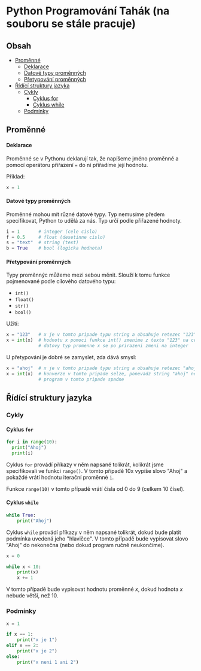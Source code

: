 # Python Programování Tahák (na souboru se stále pracuje)

## Obsah


- [Proměnné](#proměnné)
  - [Deklarace](#deklarace)
  - [Datové typy proměnných](#datové-typy-proměnných)
  - [Přetypování proměnných](#přetypování-proměnných)
- [Řídící struktury jazyka](#řídící-struktury-jazyka)
  - [Cykly](#cykly)
    - [Cyklus for](#cyklus-for)
    - [Cyklus while](#cyklus-while)
  - [Podmínky](#podmínky)


## Proměnné

#### Deklarace

Proměnné se v Pythonu deklarují tak, že napíšeme jméno proměnné a pomocí operátoru přiřazení ```=``` do ní přiřadíme její hodnotu.

Příklad:

```python
x = 1
```

#### Datové typy proměnných

Proměnné mohou mít různé datové typy. Typ nemusíme předem specifikovat, Python to udělá za nás. Typ určí podle přiřazené hodnoty.

```python
i = 1       # integer (cele cislo)
f = 0.5     # float (desetinne cislo)
s = "text"  # string (text)
b = True    # bool (logicka hodnota)
```

#### Přetypování proměnných

Typy proměnnýc můžeme mezi sebou měnit. Slouží k tomu funkce pojmenované podle cílového datového typu:

- ```int()```
- ```float()```
- ```str()```
- ```bool()```

Užití:

```python
x = "123"   # x je v tomto pripade typu string a obsahuje retezec "123"
x = int(x)  # hodnotu x pomoci funkce int() zmenime z textu "123" na cele cislo 123
            # datovy typ promenne x se po prirazeni zmeni na integer
```

U přetypování je dobré se zamyslet, zda dává smysl:

```python
x = "ahoj"  # x je v tomto pripade typu string a obsahuje retezec "ahoj"
x = int(x)  # konverze v tomto pripade selze, ponevadz string "ahoj" nelze smysluplne prevest na cele cislo
            # program v tomto pripade spadne
```

## Řídící struktury jazyka

### Cykly

#### Cyklus ```for```

```python
for i in range(10):
  print("Ahoj")
  print(i)
```

Cyklus ```for``` provádí příkazy v něm napsané tolikrát, kolikrát jsme specifikovali ve funkci ```range()```. V tomto případě 10x vypíše slovo "Ahoj" a pokaždé vrátí hodnotu iterační proměnné ```i```. 

Funkce ```range(10)``` v tomto případě vrátí čísla od 0 do 9 (celkem 10 čísel).

#### Cyklus ```while```

```python
while True:
    print("Ahoj")
```

Cyklus ```while``` provádí příkazy v něm napsané tolikrát, dokud bude platit podmínka uvedená jeho "hlavičce". V tomto případě bude vypisovat slovo "Ahoj" do nekonečna (nebo dokud program ručně neukončíme). 

```python
x = 0

while x < 10:
    print(x)
    x += 1
```

V tomto případě bude vypisovat hodnotu proměnné *x*, dokud hodnota *x* nebude větší, než 10. 

### Podmínky

```python
x = 1

if x == 1:
    print("x je 1")
elif x == 2:
    print("x je 2")
else:
    print("x neni 1 ani 2")
```
